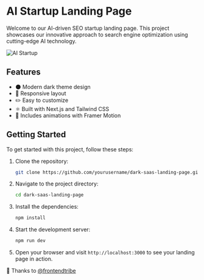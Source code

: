 # AI Startup Landing Page

Welcome to our AI-driven SEO startup landing page. This project showcases our innovative approach to search engine optimization using cutting-edge AI technology.

![AI Startup](/src/assets/cover.png)

## Features

- 🌑 Modern dark theme design
- 📱 Responsive layout
- ✏️ Easy to customize
- ⚛️ Built with Next.js and Tailwind CSS
- 🎥 Includes animations with Framer Motion

## Getting Started

To get started with this project, follow these steps:

1. Clone the repository:
   ```bash
   git clone https://github.com/yourusername/dark-saas-landing-page.git
   ```
2. Navigate to the project directory:
   ```bash
   cd dark-saas-landing-page
   ```
3. Install the dependencies:
   ```bash
   npm install
   ```
4. Start the development server:
   ```bash
   npm run dev
   ```
5. Open your browser and visit `http://localhost:3000` to see your landing page in action.

💌 Thanks to [@frontendtribe](https://www.youtube.com/@frontend-tribe)

